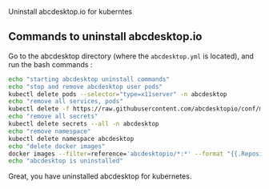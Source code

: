Uninstall abcdesktop.io for kuberntes

## Commands to uninstall abcdesktop.io 

Go to the abcdesktop directory (where the `abcdesktop.yml` is located), and run the bash commands  : 

```bash
echo "starting abcdesktop uninstall commands"
echo "stop and remove abcdesktop user pods"
kubectl delete pods --selector="type=x11server" -n abcdesktop
echo "remove all services, pods"
kubectl delete -f https://raw.githubusercontent.com/abcdesktopio/conf/main/kubernetes/abcdesktop.yaml
echo "remove all secrets"
kubectl delete secrets --all -n abcdesktop
echo "remove namespace"
kubectl delete namespace abcdesktop
echo "delete docker images"
docker images --filter=reference='abcdesktopio/*:*' --format "{{.Repository}}"  | xargs docker rmi
echo "abcdesktop is uninstalled"
```

Great, you have uninstalled abcdesktop for kubernetes.

